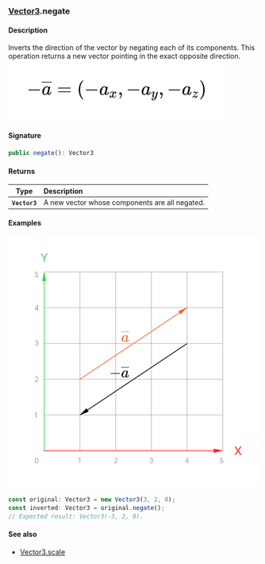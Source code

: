 ### [Vector3](./vector3.md).negate
#### Description
Inverts the direction of the vector by negating each of its components. This operation returns a new vector pointing in the exact opposite direction.
![](/docs/figures/vectors/vector3.negate.formula.png)

#### Signature
```typescript
public negate(): Vector3
```

#### Returns
|Type|Description|
|:-:|:-|
|**`Vector3`**|A new vector whose components are all negated.|

#### Examples
![](/docs/figures/vectors/vector.negate.png)
```typescript
const original: Vector3 = new Vector3(3, 2, 0);
const inverted: Vector3 = original.negate();
// Expected result: Vector3(-3, 2, 0).
```

#### See also
- [Vector3.scale]()